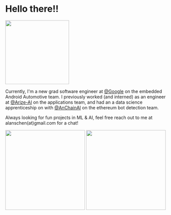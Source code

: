 # Hello there!!

<img src="https://github.com/alanschen/alanschen/blob/main/res/shiba-gif.gif" width="200" height="200" />

Currently, I'm a new grad software engineer at [@Google](https://github.com/google) on the embedded Android Automotive team. I previously worked (and interned) as an engineer at [@Arize-AI](https://github.com/Arize-ai) on the applications team, and had an a data science apprenticeship on with [@AnChainAI](https://github.com/AnChainAI) on the ethereum bot detection team.

Always looking for fun projects in ML & AI, feel free reach out to me at alanschen(at)gmail.com for a chat!

<div>
  <img src="https://github-readme-stats.vercel.app/api?username=alanschen&count_private=true&show_icons=true&theme=tokyonight" height="250dp"/>
  <img src="https://github-readme-stats.vercel.app/api/top-langs/?username=alanschen&theme=tokyonight&langs_count=4" height="250dp" />
</div>
